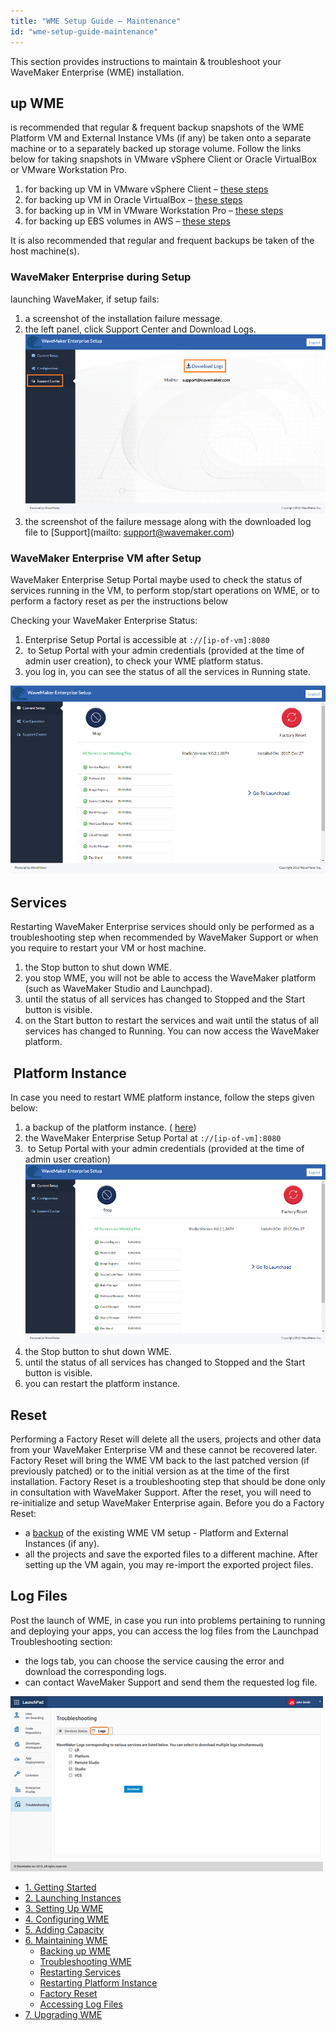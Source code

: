 ```yaml
---
title: "WME Setup Guide – Maintenance"
id: "wme-setup-guide-maintenance"
---
```


This section provides instructions to maintain & troubleshoot your WaveMaker Enterprise (WME) installation.

## up WME

is recommended that regular & frequent backup snapshots of the WME Platform VM and External Instance VMs (if any) be taken onto a separate machine or to a separately backed up storage volume. Follow the links below for taking snapshots in VMware vSphere Client or Oracle VirtualBox or VMware Workstation Pro.

1. for backing up VM in VMware vSphere Client – [these steps](https://pubs.vmware.com/vsphere-51/index.jsp?topic=%2Fcom.vmware.vsphere.vm_admin.doc%2FGUID-878C36BA-6922-4269-8803-7FC419B947B7.html)
2. for backing up VM in Oracle VirtualBox – [these steps](https://www.virtualbox.org/manual/ch01.html#snapshots)
3. for backing up in VM in VMware Workstation Pro – [these steps](https://pubs.vmware.com/workstation-12/index.jsp#com.vmware.ws.using.doc/GUID-81701CA5-F1D4-47F2-8CC2-B47388AFF6C1.html)
4. for backing up EBS volumes in AWS – [these steps](http://docs.aws.amazon.com/AWSEC2/latest/UserGuide/ebs-creating-snapshot.html)

It is also recommended that regular and frequent backups be taken of the host machine(s).

### WaveMaker Enterprise during Setup

launching WaveMaker, if setup fails:

1. a screenshot of the installation failure message.
2. the left panel, click Support Center and Download Logs. [![](../assets/WME_trouble.png)](../assets/WME_trouble.png)
3. the screenshot of the failure message along with the downloaded log file to [Support](mailto: support@wavemaker.com)

### WaveMaker Enterprise VM after Setup

WaveMaker Enterprise Setup Portal maybe used to check the status of services running in the VM, to perform stop/start operations on WME, or to perform a factory reset as per the instructions below

Checking your WaveMaker Enterprise Status:

1. Enterprise Setup Portal is accessible at `://[ip-of-vm]:8080`
2.  to Setup Portal with your admin credentials (provided at the time of admin user creation), to check your WME platform status.
3. you log in, you can see the status of all the services in Running state.

[![](../assets/WME_trouble1.png)](../assets/WME_trouble1.png)

## Services

Restarting WaveMaker Enterprise services should only be performed as a troubleshooting step when recommended by WaveMaker Support or when you require to restart your VM or host machine.

1. the Stop button to shut down WME.
2. you stop WME, you will not be able to access the WaveMaker platform (such as WaveMaker Studio and Launchpad).
3. until the status of all services has changed to Stopped and the Start button is visible.
4. on the Start button to restart the services and wait until the status of all services has changed to Running. You can now access the WaveMaker platform.

##  Platform Instance

In case you need to restart WME platform instance, follow the steps given below:

1. a backup of the platform instance. ( [here](#back-up))
2. the WaveMaker Enterprise Setup Portal at `://[ip-of-vm]:8080`
3.  to Setup Portal with your admin credentials (provided at the time of admin user creation) [![](../assets/WME_trouble1.png)](../assets/WME_trouble1.png)
4. the Stop button to shut down WME.
5. until the status of all services has changed to Stopped and the Start button is visible.
6. you can restart the platform instance.

## Reset

Performing a Factory Reset will delete all the users, projects and other data from your WaveMaker Enterprise VM and these cannot be recovered later. Factory Reset will bring the WME VM back to the last patched version (if previously patched) or to the initial version as at the time of the first installation. Factory Reset is a troubleshooting step that should be done only in consultation with WaveMaker Support. After the reset, you will need to re-initialize and setup WaveMaker Enterprise again. Before you do a Factory Reset:

- a [backup](#back-up) of the existing WME VM setup - Platform and External Instances (if any).
- all the projects and save the exported files to a different machine. After setting up the VM again, you may re-import the exported project files.

## Log Files

Post the launch of WME, in case you run into problems pertaining to running and deploying your apps, you can access the log files from the Launchpad Troubleshooting section:

- the logs tab, you can choose the service causing the error and download the corresponding logs.
- can contact WaveMaker Support and send them the requested log file.

[![](../assets/WME_logs2.png)](../assets/WME_logs2.png)

- [1\. Getting Started](/learn/installation/wavemaker-enterprise-setup-guide/)
- [2\. Launching Instances](https://www.wavemaker.com/learn/installation/wme-setup-guide-launch-initialize/)
- [3\. Setting Up WME](https://www.wavemaker.com/learn/installation/wme-setup-guide-access-setting/)
- [4\. Configuring WME](/learn/installation/wme-setup-guide-configuration/)
- [5\. Adding Capacity](/learn/installation/wme-setup-guide-adding-capacity/)
- [6\. Maintaining WME](#)
    - [Backing up WME](#back-up)
    - [Troubleshooting WME](#troubleshooting)
    - [Restarting Services](#restart)
    - [Restarting Platform Instance](#restart_platform)
    - [Factory Reset](#reset)
    - [Accessing Log Files](#log-files)
- [7\. Upgrading WME](/learn/installation/wme-setup-guide-upgrading/)
